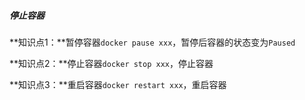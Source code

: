 ##### 停止容器

**知识点1：**暂停容器`docker pause xxx`，暂停后容器的状态变为`Paused`

**知识点2：**停止容器`docker stop xxx`，停止容器

**知识点3：**重启容器`docker restart xxx`，重启容器

